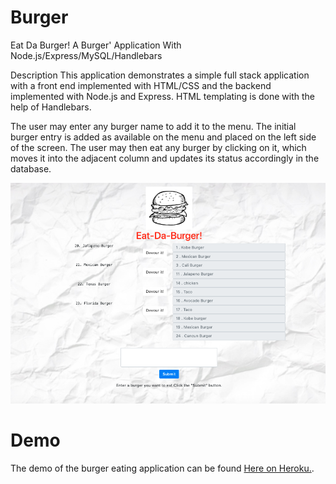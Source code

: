 # Burger

Eat Da Burger!
A Burger' Application With Node.js/Express/MySQL/Handlebars

Description
This application demonstrates a simple full stack application with a front end implemented with HTML/CSS and the backend implemented with Node.js and Express. HTML templating is done with the help of Handlebars.

The user may enter any burger name to add it to the menu. The initial burger entry is added as available on the menu and placed on the left side of the screen. The user may then eat any burger by clicking on it, which moves it into the adjacent column and updates its status accordingly in the database.

![Screen shot](public/assets/img/burgerpic.png) 

# Demo
The demo of the burger eating application can be found <a href="https://evening-plains-55657.herokuapp.com/burgers">Here on Heroku.</a>.

